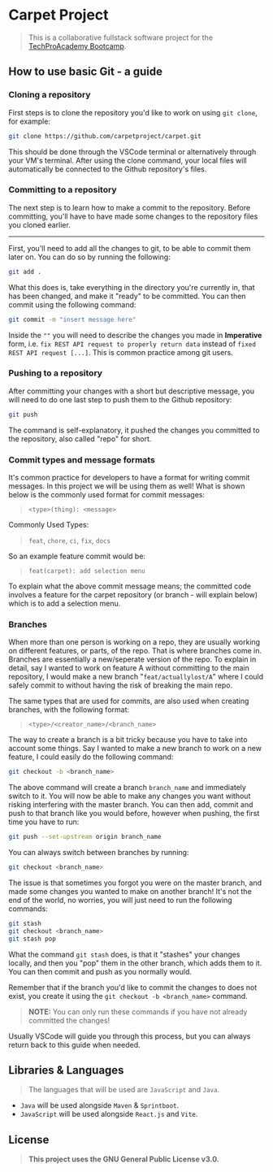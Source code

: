 # Carpet Project
> This is a collaborative fullstack software project for the [TechProAcademy Bootcamp](techproacademy.gr/).

## How to use basic Git - a guide

### Cloning a repository

First steps is to clone the repository you'd like to work on using `git clone`, for example:

```bash
git clone https://github.com/carpetproject/carpet.git
```

This should be done through the VSCode terminal or alternatively through your VM's terminal. After using the clone command, your local files will automatically be connected to the Github repository's files.

### Committing to a repository

The next step is to learn how to make a commit to the repository. Before committing, you'll have to have made some changes to the repository files you cloned earlier.

---

First, you'll need to add all the changes to git, to be able to commit them later on. You can do so by running the following:

```bash
git add .
```

What this does is, take everything in the directory you're currently in, that has been changed, and make it "ready" to be committed. You can then commit using the following command:

```bash
git commit -m "insert message here"
```

Inside the `""` you will need to describe the changes you made in **Imperative** form, i.e. `fix REST API request to properly return data` instead of `fixed REST API request [...]`. This is common practice among git users.

### Pushing to a repository

After committing your changes with a short but descriptive message, you will need to do one last step to push them to the Github repository:

```bash
git push
```

The command is self-explanatory, it pushed the changes you committed to the repository, also called "repo" for short.

### Commit types and message formats

It's common practice for developers to have a format for writing commit messages. In this project we will be using them as well! What is shown below is the commonly used format for commit messages:

> `<type>(thing): <message>`

Commonly Used Types:
> `feat`, `chore`, `ci`, `fix`, `docs`

So an example feature commit would be:
> `feat(carpet): add selection menu`

To explain what the above commit message means; the committed code involves a feature for the carpet repository (or branch - will explain below) which is to add a selection menu.

### Branches

When more than one person is working on a repo, they are usually working on different features, or parts, of the repo. That is where branches come in. Branches are essentially a new/seperate version of the repo. To explain in detail, say I wanted to work on feature A without committing to the main repository, I would make a new branch "`feat/actuallylost/A`" where I could safely commit to without having the risk of breaking the main repo.

The same types that are used for commits, are also used when creating branches, with the following format:

> `<type>/<creator_name>/<branch_name>`

The way to create a branch is a bit tricky because you have to take into account some things. Say I wanted to make a new branch to work on a new feature, I could easily do the following command:

```bash
git checkout -b <branch_name>
```

The above command will create a branch `branch_name` and immediately switch to it. You will now be able to make any changes you want without risking interfering with the master branch. You can then add, commit and push to that branch like you would before, however when pushing, the first time you have to run:

```bash
git push --set-upstream origin branch_name
```

You can always switch between branches by running:

```bash
git checkout <branch_name>
```

The issue is that sometimes you forgot you were on the master branch, and made some changes you wanted to make on another branch! It's not the end of the world, no worries, you will just need to run the following commands:

```bash
git stash
git checkout <branch_name>
git stash pop
```

What the command `git stash` does, is that it "stashes" your changes locally, and then you "pop" them in the other branch, which adds them to it. You can then commit and push as you normally would.

Remember that if the branch you'd like to commit the changes to does not exist, you create it using the `git checkout -b <branch_name>` command.

> **NOTE:** You can only run these commands if you have not already committed the changes!

Usually VSCode will guide you through this process, but you can always return back to this guide when needed.

## Libraries & Languages
> The languages that will be used are `JavaScript` and `Java`.

* `Java` will be used alongside `Maven` & `Sprintboot`.
* `JavaScript` will be used alongside `React.js` and `Vite`.

## License
> **This project uses the GNU General Public License v3.0.**
